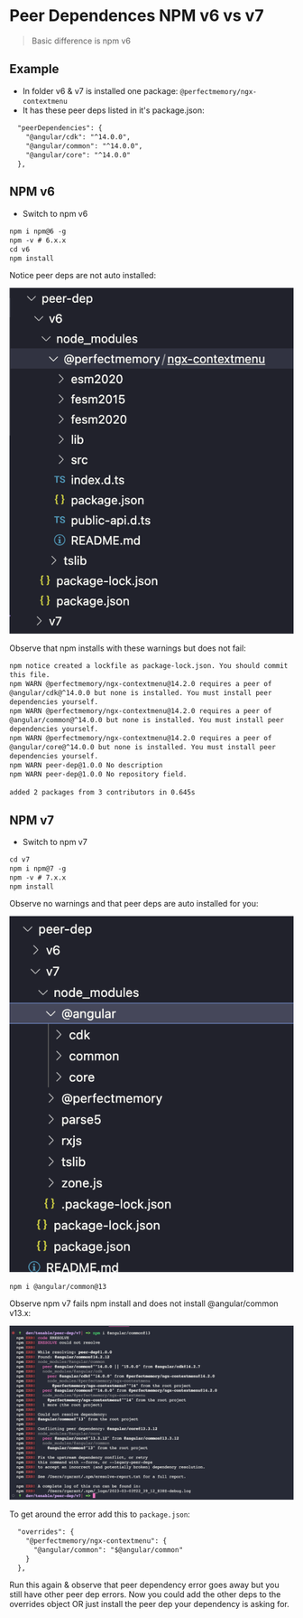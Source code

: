 # Peer Dependences NPM v6 vs v7

> Basic difference is npm v6

## Example

- In folder v6 & v7 is installed one package: `@perfectmemory/ngx-contextmenu`
- It has these peer deps listed in it's package.json:

```
  "peerDependencies": {
    "@angular/cdk": "^14.0.0",
    "@angular/common": "^14.0.0",
    "@angular/core": "^14.0.0"
  },
```

## NPM v6

- Switch to npm v6

```
npm i npm@6 -g
npm -v # 6.x.x
cd v6
npm install
```

Notice peer deps are not auto installed:

![v6](./v6/peerv6.png)

Observe that npm installs with these warnings but does not fail:

```
npm notice created a lockfile as package-lock.json. You should commit this file.
npm WARN @perfectmemory/ngx-contextmenu@14.2.0 requires a peer of @angular/cdk@^14.0.0 but none is installed. You must install peer dependencies yourself.
npm WARN @perfectmemory/ngx-contextmenu@14.2.0 requires a peer of @angular/common@^14.0.0 but none is installed. You must install peer dependencies yourself.
npm WARN @perfectmemory/ngx-contextmenu@14.2.0 requires a peer of @angular/core@^14.0.0 but none is installed. You must install peer dependencies yourself.
npm WARN peer-dep@1.0.0 No description
npm WARN peer-dep@1.0.0 No repository field.

added 2 packages from 3 contributors in 0.645s
```

## NPM v7

- Switch to npm v7

```
cd v7
npm i npm@7 -g
npm -v # 7.x.x
npm install
```

Observe no warnings and that peer deps are auto installed for you:

![v7](./v7/peerv7.png)

```
npm i @angular/common@13
```

Observe npm v7 fails npm install and does not install @angular/common v13.x:

![v7fail](./v7/v7fail.png)

To get around the error add this to `package.json`:

```
  "overrides": {
    "@perfectmemory/ngx-contextmenu": {
      "@angular/common": "$@angular/common"
    }
  },
```

Run this again & observe that peer dependency error goes away but you still have other peer dep errors. Now you could add the other deps to the overrides object OR just install the peer dep your dependency is asking for.